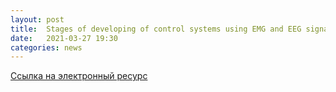 ```yaml
---
layout: post
title:  Stages of developing of control systems using EMG and EEG signals:A survey.
date:   2021-03-27 19:30
categories: news
---
```


[Ссылка на электронный ресурс](https://core.ac.uk/download/pdf/74372522.pdf)
